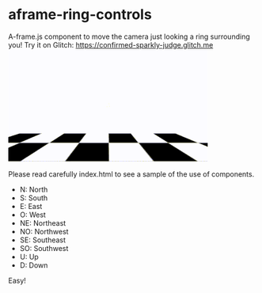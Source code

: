 # aframe-ring-controls
A-frame.js component to move the camera just looking a ring surrounding you! 
Try it on Glitch: https://confirmed-sparkly-judge.glitch.me
![aframe-ring-controls-sample](https://github.com/disketteomelette/aframe-ring-controls/blob/main/samplevideo.gif?raw=true)

Please read carefully index.html to see a sample of the use of components.

- N: North
- S: South
- E: East
- O: West
- NE: Northeast
- NO: Northwest
- SE: Southeast
- SO: Southwest
- U: Up
- D: Down

Easy!
